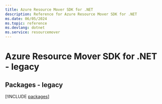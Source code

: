 ```yaml
---
title: Azure Resource Mover SDK for .NET
description: Reference for Azure Resource Mover SDK for .NET
ms.date: 06/05/2024
ms.topic: reference
ms.devlang: dotnet
ms.service: resourcemover
---
```

# Azure Resource Mover SDK for .NET - legacy
## Packages - legacy
[!INCLUDE [packages](resource-mover-index.md)]